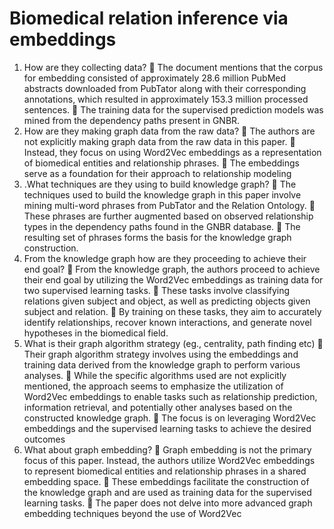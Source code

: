 # Biomedical relation inference via embeddings
1. How are they collecting data?
 The document mentions that the corpus for embedding consisted of
approximately 28.6 million PubMed abstracts downloaded from PubTator along
with their corresponding annotations, which resulted in approximately 153.3
million processed sentences.
 The training data for the supervised prediction models was mined from the
dependency paths present in GNBR.
2. How are they making graph data from the raw data?
 The authors are not explicitly making graph data from the raw data in this paper.
 Instead, they focus on using Word2Vec embeddings as a representation of
biomedical entities and relationship phrases.
 The embeddings serve as a foundation for their approach to relationship
modeling
3. .What techniques are they using to build knowledge graph?
 The techniques used to build the knowledge graph in this paper involve mining
multi-word phrases from PubTator and the Relation Ontology.
 These phrases are further augmented based on observed relationship types in
the dependency paths found in the GNBR database.
 The resulting set of phrases forms the basis for the knowledge graph
construction.
4. From the knowledge graph how are they proceeding to achieve their end goal?
 From the knowledge graph, the authors proceed to achieve their end goal by
utilizing the Word2Vec embeddings as training data for two supervised learning
tasks.
 These tasks involve classifying relations given subject and object, as well as
predicting objects given subject and relation.
 By training on these tasks, they aim to accurately identify relationships, recover
known interactions, and generate novel hypotheses in the biomedical field.
5. What is their graph algorithm strategy (eg., centrality, path finding etc)
 Their graph algorithm strategy involves using the embeddings and training data
derived from the knowledge graph to perform various analyses.
 While the specific algorithms used are not explicitly mentioned, the approach
seems to emphasize the utilization of Word2Vec embeddings to enable tasks
such as relationship prediction, information retrieval, and potentially other
analyses based on the constructed knowledge graph.
 The focus is on leveraging Word2Vec embeddings and the supervised learning
tasks to achieve the desired outcomes
6. What about graph embedding?
 Graph embedding is not the primary focus of this paper. Instead, the authors
utilize Word2Vec embeddings to represent biomedical entities and relationship
phrases in a shared embedding space.
 These embeddings facilitate the construction of the knowledge graph and are
used as training data for the supervised learning tasks.
 The paper does not delve into more advanced graph embedding techniques
beyond the use of Word2Vec